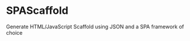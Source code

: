 SPAScaffold
===========

Generate HTML/JavaScript Scaffold using JSON and a SPA framework of choice
